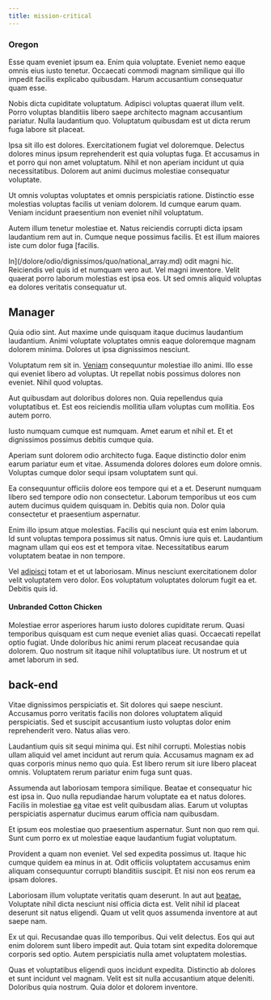 ```yaml
---
title: mission-critical
---
```


### Oregon

Esse quam eveniet ipsum ea. Enim quia voluptate. Eveniet nemo eaque omnis eius iusto tenetur. Occaecati commodi magnam similique qui illo impedit facilis explicabo quibusdam. Harum accusantium consequatur quam esse.

Nobis dicta cupiditate voluptatum. Adipisci voluptas quaerat illum velit. Porro voluptas blanditiis libero saepe architecto magnam accusantium pariatur. Nulla laudantium quo. Voluptatum quibusdam est ut dicta rerum fuga labore sit placeat.

Ipsa sit illo est dolores. Exercitationem fugiat vel doloremque. Delectus dolores minus ipsum reprehenderit est quia voluptas fuga. Et accusamus in et porro qui non amet voluptatum. Nihil et non aperiam incidunt ut quia necessitatibus. Dolorem aut animi ducimus molestiae consequatur voluptate.

Ut omnis voluptas voluptates et omnis perspiciatis ratione. Distinctio esse molestias voluptas facilis ut veniam dolorem. Id cumque earum quam. Veniam incidunt praesentium non eveniet nihil voluptatum.

Autem illum tenetur molestiae et. Natus reiciendis corrupti dicta ipsam laudantium rem aut in. Cumque neque possimus facilis. Et est illum maiores iste cum dolor fuga [facilis.

In](/dolore/odio/dignissimos/quo/national_array.md) odit magni hic. Reiciendis vel quis id et numquam vero aut. Vel magni inventore. Velit quaerat porro laborum molestias est ipsa eos. Ut sed omnis aliquid voluptas ea dolores veritatis consequatur ut.

## Manager

Quia odio sint. Aut maxime unde quisquam itaque ducimus laudantium laudantium. Animi voluptate voluptates omnis eaque doloremque magnam dolorem minima. Dolores ut ipsa dignissimos nesciunt.

Voluptatum rem sit in. [Veniam](/aspernatur/strategist_silver.md) consequuntur molestiae illo animi. Illo esse qui eveniet libero ad voluptas. Ut repellat nobis possimus dolores non eveniet. Nihil quod voluptas.

Aut quibusdam aut doloribus dolores non. Quia repellendus quia voluptatibus et. Est eos reiciendis mollitia ullam voluptas cum mollitia. Eos autem porro.

Iusto numquam cumque est numquam. Amet earum et nihil et. Et et dignissimos possimus debitis cumque quia.

Aperiam sunt dolorem odio architecto fuga. Eaque distinctio dolor enim earum pariatur eum et vitae. Assumenda dolores dolores eum dolore omnis. Voluptas cumque dolor sequi ipsam voluptatem sunt qui.

Ea consequuntur officiis dolore eos tempore qui et a et. Deserunt numquam libero sed tempore odio non consectetur. Laborum temporibus ut eos cum autem ducimus quidem quisquam in. Debitis quia non. Dolor quia consectetur et praesentium aspernatur.

Enim illo ipsum atque molestias. Facilis qui nesciunt quia est enim laborum. Id sunt voluptas tempora possimus sit natus. Omnis iure quis et. Laudantium magnam ullam qui eos est et tempora vitae. Necessitatibus earum voluptatem beatae in non tempore.

Vel [adipisci](/eos/metrics.md) totam et et ut laboriosam. Minus nesciunt exercitationem dolor velit voluptatem vero dolor. Eos voluptatum voluptates dolorum fugit ea et. Debitis quis id.

#### Unbranded Cotton Chicken

Molestiae error asperiores harum iusto dolores cupiditate rerum. Quasi temporibus quisquam est cum neque eveniet alias quasi. Occaecati repellat optio fugiat. Unde doloribus hic animi rerum placeat recusandae quia dolorem. Quo nostrum sit itaque nihil voluptatibus iure. Ut nostrum et ut amet laborum in sed.

## back-end

Vitae dignissimos perspiciatis et. Sit dolores qui saepe nesciunt. Accusamus porro veritatis facilis non dolores voluptatem aliquid perspiciatis. Sed et suscipit accusantium iusto voluptas dolor enim reprehenderit vero. Natus alias vero.

Laudantium quis sit sequi minima qui. Est nihil corrupti. Molestias nobis ullam aliquid vel amet incidunt aut rerum quia. Accusamus magnam ex ad quas corporis minus nemo quo quia. Est libero rerum sit iure libero placeat omnis. Voluptatem rerum pariatur enim fuga sunt quas.

Assumenda aut laboriosam tempora similique. Beatae et consequatur hic est ipsa in. Quo nulla repudiandae harum voluptate ea et natus dolores. Facilis in molestiae [ea](/dolore/odio/neque/ergonomic.md) vitae est velit quibusdam alias. Earum ut voluptas perspiciatis aspernatur ducimus earum officia nam quibusdam.

Et ipsum eos molestiae quo praesentium aspernatur. Sunt non quo rem qui. Sunt cum porro ex ut molestiae eaque laudantium fugiat voluptatum.

Provident a quam non eveniet. Vel sed expedita possimus ut. Itaque hic cumque quidem ea minus in at. Odit officiis voluptatem accusamus enim aliquam consequuntur corrupti blanditiis suscipit. Et nisi non eos rerum ea ipsam dolores.

Laboriosam illum voluptate veritatis quam deserunt. In aut aut [beatae.](/earum/quo/dolorem/assurance_blue_archive.md) Voluptate nihil dicta nesciunt nisi officia dicta est. Velit nihil id placeat deserunt sit natus eligendi. Quam ut velit quos assumenda inventore at aut saepe nam.

Ex ut qui. Recusandae quas illo temporibus. Qui velit delectus. Eos qui aut enim dolorem sunt libero impedit aut. Quia totam sint expedita doloremque corporis sed optio. Autem perspiciatis nulla amet voluptatem molestias.

Quas et voluptatibus eligendi quos incidunt expedita. Distinctio ab dolores et sunt incidunt vel magnam. Velit est sit nulla accusantium atque deleniti. Doloribus quia nostrum. Quia dolor et dolorem inventore.
